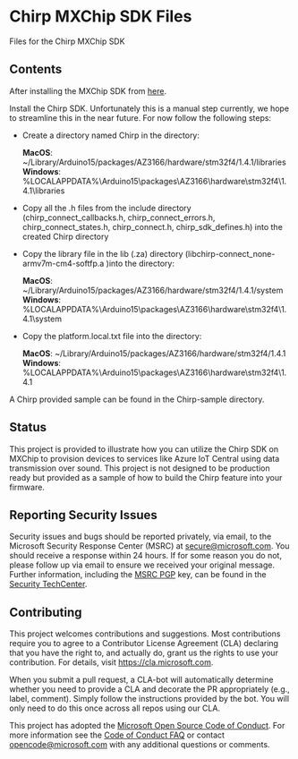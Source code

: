 # Chirp MXChip SDK Files

Files for the Chirp MXChip SDK

## Contents

After installing the MXChip SDK from [here](https://microsoft.github.io/azure-iot-developer-kit/docs/get-started/).

Install the Chirp SDK.  Unfortunately this is a manual step currently, we hope to streamline this in the near future.  For now follow the following steps:

* Create a directory named Chirp in the directory:

  __MacOS__: ~/Library/Arduino15/packages/AZ3166/hardware/stm32f4/1.4.1/libraries  
  __Windows__: %LOCALAPPDATA%\Arduino15\packages\AZ3166\hardware\stm32f4\1.4.1\libraries
* Copy all the .h files from the include directory (chirp_connect_callbacks.h, chirp_connect_errors.h, chirp_connect_states.h, chirp_connect.h, chirp_sdk_defines.h) into the created Chirp directory
* Copy the library file in the lib (.za) directory (libchirp-connect_none-armv7m-cm4-softfp.a )into the directory:
  
  __MacOS__: ~/Library/Arduino15/packages/AZ3166/hardware/stm32f4/1.4.1/system  
  __Windows__: %LOCALAPPDATA%\Arduino15\packages\AZ3166\hardware\stm32f4\1.4.1\system
* Copy the platform.local.txt file into the directory:
  
  __MacOS__: ~/Library/Arduino15/packages/AZ3166/hardware/stm32f4/1.4.1  
  __Windows__: %LOCALAPPDATA%\Arduino15\packages\AZ3166\hardware\stm32f4\1.4.1

A Chirp provided sample can be found in the Chirp-sample directory.

## Status

This project is provided to illustrate how you can utilize the Chirp SDK on MXChip to provision devices to services like Azure IoT Central using data transmission over sound.  This project is not designed to be production ready but provided as a sample of how to build the Chirp feature into your firmware.

## Reporting Security Issues

Security issues and bugs should be reported privately, via email, to the Microsoft Security
Response Center (MSRC) at [secure@microsoft.com](mailto:secure@microsoft.com). You should
receive a response within 24 hours. If for some reason you do not, please follow up via
email to ensure we received your original message. Further information, including the
[MSRC PGP](https://technet.microsoft.com/en-us/security/dn606155) key, can be found in
the [Security TechCenter](https://technet.microsoft.com/en-us/security/default).

## Contributing

This project welcomes contributions and suggestions.  Most contributions require you to agree to a
Contributor License Agreement (CLA) declaring that you have the right to, and actually do, grant us
the rights to use your contribution. For details, visit https://cla.microsoft.com.

When you submit a pull request, a CLA-bot will automatically determine whether you need to provide
a CLA and decorate the PR appropriately (e.g., label, comment). Simply follow the instructions
provided by the bot. You will only need to do this once across all repos using our CLA.

This project has adopted the [Microsoft Open Source Code of Conduct](https://opensource.microsoft.com/codeofconduct/).
For more information see the [Code of Conduct FAQ](https://opensource.microsoft.com/codeofconduct/faq/) or
contact [opencode@microsoft.com](mailto:opencode@microsoft.com) with any additional questions or comments.
